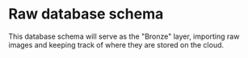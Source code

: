 # Raw database schema

This database schema will serve as the "Bronze" layer, importing raw images and keeping track of where they are stored on the cloud.
